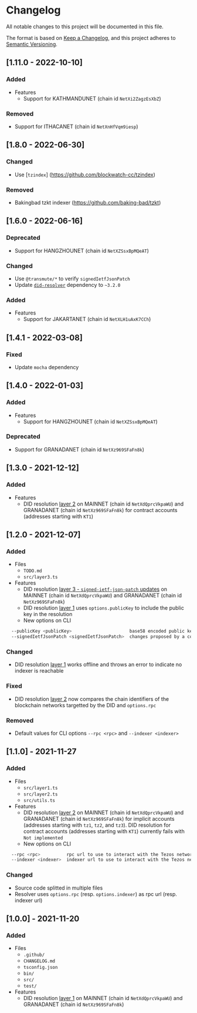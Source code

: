 # Changelog

All notable changes to this project will be documented in this file.

The format is based on [Keep a Changelog](https://keepachangelog.com/en/1.0.0/), and this project adheres to [Semantic Versioning](https://semver.org/spec/v2.0.0.html).

## [1.11.0 - 2022-10-10]

### Added

- Features
  - Support for KATHMANDUNET (chain id `NetXi2ZagzEsXbZ`)

### Removed

- Support for ITHACANET (chain id `NetXnHfVqm9iesp`)

## [1.8.0 - 2022-06-30]

### Changed

- Use [`tzindex`] (https://github.com/blockwatch-cc/tzindex)

### Removed

- Bakingbad tzkt indexer (https://github.com/baking-bad/tzkt)

## [1.6.0 - 2022-06-16]

### Deprecated

- Support for HANGZHOUNET (chain id `NetXZSsxBpMQeAT`)

### Changed

- Use `@transmute/*` to verify `signedIetfJsonPatch`
- Update [`did-resolver`](https://www.npmjs.com/package/did-resolver) dependency to `~3.2.0`

### Added

- Features
  - Support for JAKARTANET (chain id `NetXLH1uAxK7CCh`)

## [1.4.1 - 2022-03-08]

### Fixed

- Update `mocha` dependency

## [1.4.0 - 2022-01-03]

### Added

- Features
  - Support for HANGZHOUNET (chain id `NetXZSsxBpMQeAT`)

### Deprecated

- Support for GRANADANET (chain id `NetXz969SFaFn8k`)

## [1.3.0 - 2021-12-12]

### Added

- Features
  - DID resolution [layer 2](https://did-tezos-draft.spruceid.com/#did-manager-smart-contract) on MAINNET (chain id `NetXdQprcVkpaWU`) and GRANADANET (chain id `NetXz969SFaFn8k`) for contract accounts (addresses starting with `KT1`)

## [1.2.0 - 2021-12-07]

### Added

- Files
  - `TODO.md`
  - `src/layer3.ts`
- Features
  - DID resolution [layer 3 - `signed-ietf-json-patch` updates](https://did-tezos-draft.spruceid.com/#signed-ietf-json-patch-updates) on MAINNET (chain id `NetXdQprcVkpaWU`) and GRANADANET (chain id `NetXz969SFaFn8k`)
  - DID resolution [layer 1](https://did-tezos-draft.spruceid.com/#implied-did-document) uses `options.publicKey` to include the public key in the resolution
  - New options on CLI

```sh
  --publicKey <publicKey>                      base58 encoded public key to use for authentication
  --signedIetfJsonPatch <signedIetfJsonPatch>  changes proposed by a controller in JWS format
```

### Changed

- DID resolution [layer 1](https://did-tezos-draft.spruceid.com/#implied-did-document) works offline and throws an error to indicate no indexer is reachable

### Fixed

- DID resolution [layer 2](https://did-tezos-draft.spruceid.com/#did-manager-smart-contract) now compares the chain identifiers of the blockchain networks targetted by the DID and `options.rpc`

### Removed

- Default values for CLI options `--rpc <rpc>` and `--indexer <indexer>`

## [1.1.0] - 2021-11-27

### Added

- Files
  - `src/layer1.ts`
  - `src/layer2.ts`
  - `src/utils.ts`
- Features
  - DID resolution [layer 2](https://did-tezos-draft.spruceid.com/#did-manager-smart-contract) on MAINNET (chain id `NetXdQprcVkpaWU`) and GRANADANET (chain id `NetXz969SFaFn8k`) for implicit accounts (addresses starting with `tz1`, `tz2`, and `tz3`). DID resolution for contract accounts (addresses starting with `KT1`) currently fails with `Not implemented`
  - New options on CLI

```sh
  --rpc <rpc>          rpc url to use to interact with the Tezos network (default: "http://localhost:8732", env: TEZOS_RPC)
  --indexer <indexer>  indexer url to use to interact with the Tezos network (default: "http://localhost:8080", env: TEZOS_INDEXER)
```

### Changed

- Source code splitted in multiple files
- Resolver uses `options.rpc` (resp. `options.indexer`) as rpc url (resp. indexer url)

## [1.0.0] - 2021-11-20

### Added

- Files
  - `.github/`
  - `CHANGELOG.md`
  - `tsconfig.json`
  - `bin/`
  - `src/`
  - `test/`
- Features
  - DID resolution [layer 1](https://did-tezos-draft.spruceid.com/#implied-did-document) on MAINNET (chain id `NetXdQprcVkpaWU`) and GRANADANET (chain id `NetXz969SFaFn8k`)
